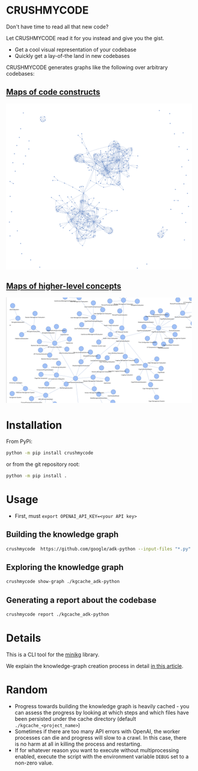 # CRUSHMYCODE

Don't have time to read all that new code?

Let CRUSHMYCODE read it for you instead and give you the gist.

 - Get a cool visual representation of your codebase
 - Quickly get a lay-of-the land in new codebases

CRUSHMYCODE generates graphs like the following over arbitrary codebases:

## [Maps of code constructs](https://blacktuskdata.com/code-intelligence-node-graph.html)
[<img src="./images/code-subsystems.png" />](https://blacktuskdata.com/code-intelligence-node-graph.html)


## [Maps of higher-level concepts](https://blacktuskdata.com/code-intelligence-viz1.html)
[<img src="./images/code-nodes.png" />](https://blacktuskdata.com/code-intelligence-viz1.html)


# Installation

From PyPi:
```sh
python -m pip install crushmycode
```

or from the git repository root:

```sh
python -m pip install .
```


# Usage

 - First, must `export OPENAI_API_KEY=<your API key>`

## Building the knowledge graph

```sh
crushmycode  https://github.com/google/adk-python --input-files "*.py" --ignore-files "tests/*"
```

## Exploring the knowledge graph

```sh
crushmycode show-graph ./kgcache_adk-python
```

## Generating a report about the codebase

```sh
crushmycode report ./kgcache_adk-python
```



# Details

This is a CLI tool for the [minikg](https://github.com/Black-Tusk-Data/minikg) library.

We explain the knowledge-graph creation process in detail [in this article](https://blacktuskdata.com/code_intelligence.html).

# Random

 - Progress towards building the knowledge graph is heavily cached - you can assess the progress by looking at which steps and which files have been persisted under the cache directory (default `./kgcache_<project_name>`)
 - Sometimes if there are too many API errors with OpenAI, the worker processes can die and progress will slow to a crawl.  In this case, there is no harm at all in killing the process and restarting.
 - If for whatever reason you want to execute without multiprocessing enabled, execute the script with the environment variable `DEBUG` set to a non-zero value.
